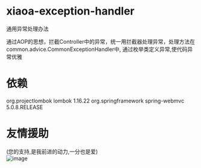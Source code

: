 # xiaoa-exception-handler
通用异常处理办法

通过AOP的思想，拦截Controller中的异常，统一用拦截器处理异常，处理方法在common.advice.CommonExceptionHandler中,
通过枚举类定义异常,使代码异常优雅

# 依赖
<dependencies>
    <dependency>
        <groupId>org.projectlombok</groupId>
        <artifactId>lombok</artifactId>
        <version>1.16.22</version>
    </dependency>
    <dependency>
        <groupId>org.springframework</groupId>
        <artifactId>spring-webmvc</artifactId>
        <version>5.0.8.RELEASE</version>
    </dependency>
</dependencies>

# 友情援助  
(您的支持,是我前进的动力,一分也是爱)  
![image](https://github.com/niyite/image/blob/master/1552375153915.jpg)